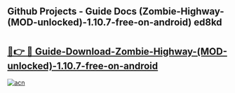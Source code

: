 ## Github Projects - Guide Docs (Zombie-Highway-(MOD-unlocked)-1.10.7-free-on-android) ed8kd

# <h2><a href="https://apkcomod.com?title=Zombie-Highway-(MOD-unlocked)-1.10.7-free-on-android">🔗👉 🔴 Guide-Download-Zombie-Highway-(MOD-unlocked)-1.10.7-free-on-android </a></h2>

[![acn](https://github.com/user-attachments/assets/0f9c940e-d8b0-45ae-aac7-cd30a18b3e1c)](https://apkcomod.com?title=Zombie-Highway-(MOD-unlocked)-1.10.7-free-on-android)
